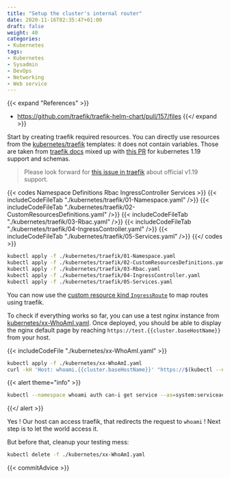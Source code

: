 ```yaml
---
title: "Setup the cluster's internal router"
date: 2020-11-16T02:35:47+01:00
draft: false
weight: 40
categories:
- Kubernetes
tags:
- Kubernetes
- Sysadmin
- DevOps
- Networking
- Web service
---
```


{{< expand "References" >}}
* https://github.com/traefik/traefik-helm-chart/pull/157/files
{{</ expand >}}

Start by creating traefik required resources. You can directly use resources from the [kubernetes/traefik](https://github.com/GerkinDev/devblog/tree/master/content/walkthroughs/kubernetes/03-router/kubernetes/traefik) templates: it does not contain variables. Those are taken from [traefik docs](https://doc.traefik.io/traefik/v2.4/user-guides/crd-acme/#ingressroute-definition$docs) mixed up with [this PR](https://github.com/traefik/traefik-helm-chart/pull/157/files) for kubernetes 1.19 support and schemas.

> Please look forward for [this issue in traefik](https://github.com/traefik/traefik/issues/5473) about official v1.19 support.

{{< codes Namespace Definitions Rbac IngressController Services >}}
    {{< includeCodeFileTab "./kubernetes/traefik/01-Namespace.yaml" />}}
    {{< includeCodeFileTab "./kubernetes/traefik/02-CustomResourcesDefinitions.yaml" />}}
    {{< includeCodeFileTab "./kubernetes/traefik/03-Rbac.yaml" />}}
    {{< includeCodeFileTab "./kubernetes/traefik/04-IngressController.yaml" />}}
    {{< includeCodeFileTab "./kubernetes/traefik/05-Services.yaml" />}}
{{</ codes >}}

```sh
kubectl apply -f ./kubernetes/traefik/01-Namespace.yaml
kubectl apply -f ./kubernetes/traefik/02-CustomResourcesDefinitions.yaml
kubectl apply -f ./kubernetes/traefik/03-Rbac.yaml
kubectl apply -f ./kubernetes/traefik/04-IngressController.yaml
kubectl apply -f ./kubernetes/traefik/05-Services.yaml
```

You can now use the [custom resource kind `IngressRoute`](https://docs.traefik.io/routing/providers/kubernetes-crd/$docs) to map routes using traefik.

To check if everything works so far, you can use a test nginx instance from [kubernetes/xx-WhoAmI.yaml](./kubernetes/xx-WhoAmI.yaml). Once deployed, you should be able to display the nginx default page by reaching `https://test.{{cluster.baseHostName}}` from your host.

{{< includeCodeFile "./kubernetes/xx-WhoAmI.yaml" >}}

```sh
kubectl apply -f ./kubernetes/xx-WhoAmI.yaml
curl -kH 'Host: whoami.{{cluster.baseHostName}}' "https://$(kubectl --namespace traefik get svc traefik -o json | jq --raw-output '.status.loadBalancer.ingress[].ip')"
```

{{< alert theme="info" >}}
```sh
kubectl --namespace whoami auth can-i get service --as=system:serviceaccount:traefik:traefik
```
{{</ alert >}}

Yes ! Our host can access traefik, that redirects the request to `whoami` ! Next step is to let the world access it.

But before that, cleanup your testing mess:

```sh
kubectl delete -f ./kubernetes/xx-WhoAmI.yaml
```

{{< commitAdvice >}}
